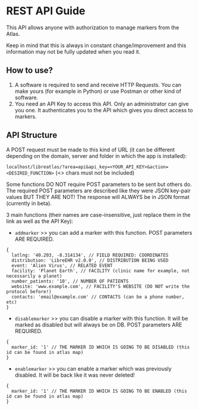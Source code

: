 # REST API Guide

This API allows anyone with authorization to manage markers from the Atlas.

Keep in mind that this is always in constant change/improvement and this information may not be fully updated when you read it.

## How to use?

1. A software is required to send and receive HTTP Requests. You can make yours (for example in Python) or use Postman or other kind of software.
2. You need an API Key to access this API. Only an administrator can give you one. It authenticates you to the API which gives you direct access to markers.


## API Structure

A POST request must be made to this kind of URL (it can be different depending on the domain, server and folder in which the app is installed):

`localhost/libreatlas/?area=api&api_key=<YOUR_API_KEY>&action=<DESIRED_FUNCTION>`
(<> chars must not be included)

Some functions DO NOT require POST parameters to be sent but others do.
The required POST parameters are described like they were JSON key-pair values BUT THEY ARE NOT!
The response will ALWAYS be in JSON format (currently in beta).

3 main functions (their names are case-insensitive, just replace them in the link as well as the API Key):

* `addmarker` >> you can add a marker with this function. POST parameters ARE REQUIRED.

```
{
  latlng: '40.203, -8.314134', // FIELD REQUIRED: COORDINATES 
  distribution: 'LibreEHR v2.0.0', // DISTRIBUTION BEING USED
  event: 'Alien Virus', // RELATED EVENT
  facility: 'Planet Earth', // FACILITY (clinic name for example, not necessarily a planet)
  number_patients: '10', // NUMBER OF PATIENTS
  website: 'www.example.com', // FACILITY'S WEBSITE (DO NOT write the protocol before!)
  contacts: 'email@example.com' // CONTACTS (can be a phone number, etc)
}
```

* `disablemarker` >> you can disable a marker with this function. It will be marked as disabled but will always be on DB. POST parameters ARE REQUIRED.

```
{
  marker_id: '1' // THE MARKER ID WHICH IS GOING TO BE DISABLED (this id can be found in atlas map)
}
```

* `enablemarker` >> you can enable a marker which was previously disabled. It will be back like it was never deleted!

```
{
  marker_id: '1' // THE MARKER ID WHICH IS GOING TO BE ENABLED (this id can be found in atlas map)
}
```
